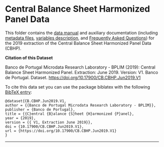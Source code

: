 # Central Balance Sheet Harmonized Panel Data


 This folder contains the [data manual](https://github.com/BPLIM/Manuals/blob/master/Data/CBHP/JUN19/CBHP_manual_JUN2019.pdf) and auxiliary documentation (including [metadata files](https://github.com/BPLIM/Manuals/tree/master/Data/CBHP/JUN19/aux_files/describe_dataset), [variables description](https://github.com/BPLIM/Manuals/tree/master/Data/CBHP/JUN19/aux_files/variables_description), and [Frequently Asked Questions](https://github.com/BPLIM/Manuals/blob/master/Data/CBHP/JUN19/aux_files/faq/CBHP_faq.md)) for the 2019 extraction of the Central Balance Sheet Harmonized Panel Data (CBHP).



**Citation of this Dataset**

Banco de Portugal Microdata Research Laboratory - BPLIM (2019): Central Balance Sheet Harmonized Panel. Extraction: June 2019. Version: V1. Banco de Portugal. Dataset. https://doi.org/10.17900/CB.CBHP.Jun2019.V1



To cite this data set you can use the package biblatex with the following [BibTeX entry](https://github.com/BPLIM/Manuals/tree/master/Data/CBHP/JUN19/aux_files/bibtex/CBHP.bib):

```
@dataset{CB.CBHP.Jun2019.V1,
author = {{Banco de Portugal Microdata Research Laboratory - BPLIM}},
publisher = {Banco de Portugal},
title = {{C}entral {B}alance {S}heet {H}armonized {P}anel},
year = {2019},
version = {{ V1, Extraction June 2019}},
doi = {10.17900/CB.CBHP.Jun2019.V1},
url = {https://doi.org/10.17900/CB.CBHP.Jun2019.V1}
}
```

----------------------------------------------------------------------------------------------------------------------------------------------
